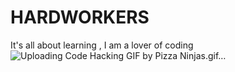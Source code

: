 # HARDWORKERS
It's all about learning , I am a lover of coding
![Uploading Code Hacking GIF by Pizza Ninjas.gif…]()
